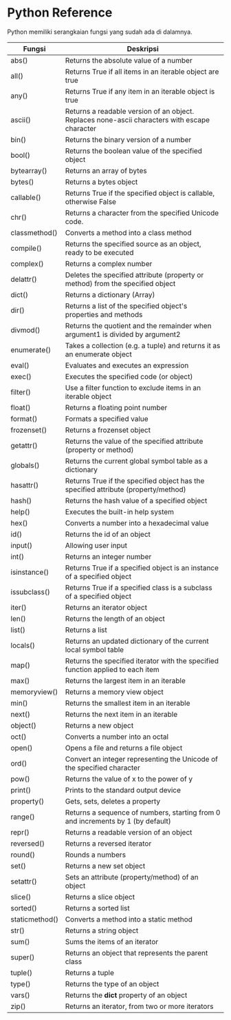 # Python Reference

Python memiliki serangkaian fungsi yang sudah ada di dalamnya.

|**Fungsi**      | **Deskripsi**                                                                               |
|----------------|-----------------------------------------------------------------------------------------------|
| abs()          | Returns the absolute value of a number                                                        |
| all()          | Returns True if all items in an iterable object are true                                      |
| any()          | Returns True if any item in an iterable object is true                                        |
| ascii()        | Returns a readable version of an object. Replaces none-ascii characters with escape character |
| bin()          | Returns the binary version of a number                                                        |
| bool()         | Returns the boolean value of the specified object                                             |
| bytearray()    | Returns an array of bytes                                                                     |
| bytes()        | Returns a bytes object                                                                        |
| callable()     | Returns True if the specified object is callable, otherwise False                             |
| chr()          | Returns a character from the specified Unicode code.                                          |
| classmethod()  | Converts a method into a class method                                                         |
| compile()      | Returns the specified source as an object, ready to be executed                               |
| complex()      | Returns a complex number                                                                      |
| delattr()      | Deletes the specified attribute (property or method) from the specified object                |
| dict()         | Returns a dictionary (Array)                                                                  |
| dir()          | Returns a list of the specified object's properties and methods                               |
| divmod()       | Returns the quotient and the remainder when argument1 is divided by argument2                 |
| enumerate()    | Takes a collection (e.g. a tuple) and returns it as an enumerate object                       |
| eval()         | Evaluates and executes an expression                                                          |
| exec()         | Executes the specified code (or object)                                                       |
| filter()       | Use a filter function to exclude items in an iterable object                                  |
| float()        | Returns a floating point number                                                               |
| format()       | Formats a specified value                                                                     |
| frozenset()    | Returns a frozenset object                                                                    |
| getattr()      | Returns the value of the specified attribute (property or method)                             |
| globals()      | Returns the current global symbol table as a dictionary                                       |
| hasattr()      | Returns True if the specified object has the specified attribute (property/method)            |
| hash()         | Returns the hash value of a specified object                                                  |
| help()         | Executes the built-in help system                                                             |
| hex()          | Converts a number into a hexadecimal value                                                    |
| id()           | Returns the id of an object                                                                   |
| input()        | Allowing user input                                                                           |
| int()          | Returns an integer number                                                                     |
| isinstance()   | Returns True if a specified object is an instance of a specified object                       |
| issubclass()   | Returns True if a specified class is a subclass of a specified object                         |
| iter()         | Returns an iterator object                                                                    |
| len()          | Returns the length of an object                                                               |
| list()         | Returns a list                                                                                |
| locals()       | Returns an updated dictionary of the current local symbol table                               |
| map()          | Returns the specified iterator with the specified function applied to each item               |
| max()          | Returns the largest item in an iterable                                                       |
| memoryview()   | Returns a memory view object                                                                  |
| min()          | Returns the smallest item in an iterable                                                      |
| next()         | Returns the next item in an iterable                                                          |
| object()       | Returns a new object                                                                          |
| oct()          | Converts a number into an octal                                                               |
| open()         | Opens a file and returns a file object                                                        |
| ord()          | Convert an integer representing the Unicode of the specified character                        |
| pow()          | Returns the value of x to the power of y                                                      |
| print()        | Prints to the standard output device                                                          |
| property()     | Gets, sets, deletes a property                                                                |
| range()        | Returns a sequence of numbers, starting from 0 and increments by 1 (by default)               |
| repr()         | Returns a readable version of an object                                                       |
| reversed()     | Returns a reversed iterator                                                                   |
| round()        | Rounds a numbers                                                                              |
| set()          | Returns a new set object                                                                      |
| setattr()      | Sets an attribute (property/method) of an object                                              |
| slice()        | Returns a slice object                                                                        |
| sorted()       | Returns a sorted list                                                                         |
| staticmethod() | Converts a method into a static method                                                        |
| str()          | Returns a string object                                                                       |
| sum()          | Sums the items of an iterator                                                                 |
| super()        | Returns an object that represents the parent class                                            |
| tuple()        | Returns a tuple                                                                               |
| type()         | Returns the type of an object                                                                 |
| vars()         | Returns the __dict__ property of an object                                                    |
| zip()          | Returns an iterator, from two or more iterators                                               |
